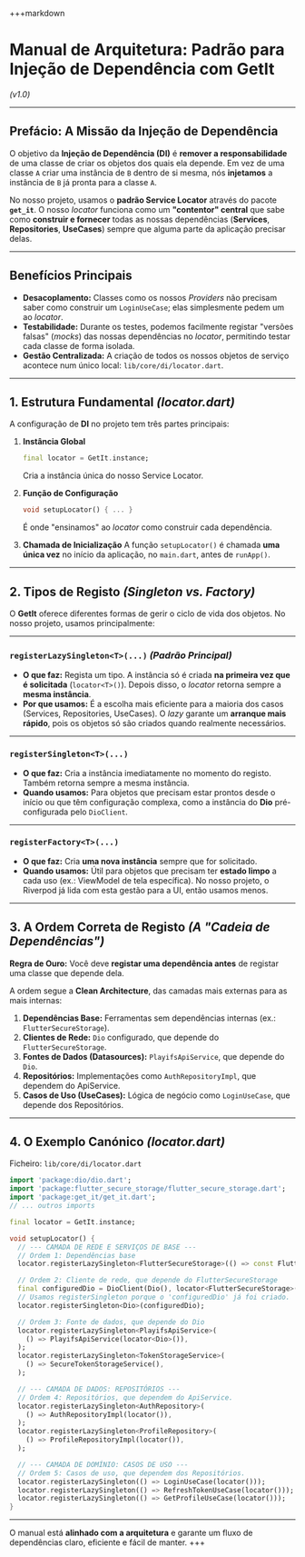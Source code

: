 +++markdown

# Manual de Arquitetura: Padrão para Injeção de Dependência com GetIt

*(v1.0)*

---

## Prefácio: A Missão da Injeção de Dependência

O objetivo da **Injeção de Dependência (DI)** é **remover a responsabilidade** de uma classe de criar os objetos dos quais ela depende.
Em vez de uma classe `A` criar uma instância de `B` dentro de si mesma, nós **injetamos** a instância de `B` já pronta para a classe `A`.

No nosso projeto, usamos o **padrão Service Locator** através do pacote **`get_it`**.
O nosso *locator* funciona como um **"contentor" central** que sabe como **construir e fornecer** todas as nossas dependências (**Services**, **Repositories**, **UseCases**) sempre que alguma parte da aplicação precisar delas.

---

## Benefícios Principais

* **Desacoplamento:** Classes como os nossos *Providers* não precisam saber como construir um `LoginUseCase`; elas simplesmente pedem um ao *locator*.
* **Testabilidade:** Durante os testes, podemos facilmente registar "versões falsas" (*mocks*) das nossas dependências no *locator*, permitindo testar cada classe de forma isolada.
* **Gestão Centralizada:** A criação de todos os nossos objetos de serviço acontece num único local:
  `lib/core/di/locator.dart`.

---

## 1. Estrutura Fundamental *(locator.dart)*

A configuração de **DI** no projeto tem três partes principais:

1. **Instância Global**

   ```dart
   final locator = GetIt.instance;
   ```

   Cria a instância única do nosso Service Locator.

2. **Função de Configuração**

   ```dart
   void setupLocator() { ... }
   ```

   É onde "ensinamos" ao *locator* como construir cada dependência.

3. **Chamada de Inicialização**
   A função `setupLocator()` é chamada **uma única vez** no início da aplicação, no `main.dart`, antes de `runApp()`.

---

## 2. Tipos de Registo *(Singleton vs. Factory)*

O **GetIt** oferece diferentes formas de gerir o ciclo de vida dos objetos.
No nosso projeto, usamos principalmente:

---

### `registerLazySingleton<T>(...)` *(Padrão Principal)*

* **O que faz:** Regista um tipo. A instância só é criada **na primeira vez que é solicitada** (`locator<T>()`). Depois disso, o *locator* retorna sempre a **mesma instância**.
* **Por que usamos:** É a escolha mais eficiente para a maioria dos casos (Services, Repositories, UseCases).
  O *lazy* garante um **arranque mais rápido**, pois os objetos só são criados quando realmente necessários.

---

### `registerSingleton<T>(...)`

* **O que faz:** Cria a instância imediatamente no momento do registo. Também retorna sempre a mesma instância.
* **Quando usamos:** Para objetos que precisam estar prontos desde o início ou que têm configuração complexa, como a instância do **Dio** pré-configurada pelo `DioClient`.

---

### `registerFactory<T>(...)`

* **O que faz:** Cria **uma nova instância** sempre que for solicitado.
* **Quando usamos:** Útil para objetos que precisam ter **estado limpo** a cada uso (ex.: ViewModel de tela específica).
  No nosso projeto, o Riverpod já lida com esta gestão para a UI, então usamos menos.

---

## 3. A Ordem Correta de Registo *(A "Cadeia de Dependências")*

**Regra de Ouro:**
Você deve **registar uma dependência antes** de registar uma classe que depende dela.

A ordem segue a **Clean Architecture**, das camadas mais externas para as mais internas:

1. **Dependências Base:** Ferramentas sem dependências internas (ex.: `FlutterSecureStorage`).
2. **Clientes de Rede:** `Dio` configurado, que depende do `FlutterSecureStorage`.
3. **Fontes de Dados (Datasources):** `PlayifsApiService`, que depende do `Dio`.
4. **Repositórios:** Implementações como `AuthRepositoryImpl`, que dependem do ApiService.
5. **Casos de Uso (UseCases):** Lógica de negócio como `LoginUseCase`, que depende dos Repositórios.

---

## 4. O Exemplo Canónico *(locator.dart)*

Ficheiro: `lib/core/di/locator.dart`

```dart
import 'package:dio/dio.dart';
import 'package:flutter_secure_storage/flutter_secure_storage.dart';
import 'package:get_it/get_it.dart';
// ... outros imports

final locator = GetIt.instance;

void setupLocator() {
  // --- CAMADA DE REDE E SERVIÇOS DE BASE ---
  // Ordem 1: Dependências base
  locator.registerLazySingleton<FlutterSecureStorage>(() => const FlutterSecureStorage());

  // Ordem 2: Cliente de rede, que depende do FlutterSecureStorage
  final configuredDio = DioClient(Dio(), locator<FlutterSecureStorage>()).dio;
  // Usamos registerSingleton porque o 'configuredDio' já foi criado.
  locator.registerSingleton<Dio>(configuredDio);

  // Ordem 3: Fonte de dados, que depende do Dio
  locator.registerLazySingleton<PlayifsApiService>(
    () => PlayifsApiService(locator<Dio>()),
  );
  locator.registerLazySingleton<TokenStorageService>(
    () => SecureTokenStorageService(),
  );

  // --- CAMADA DE DADOS: REPOSITÓRIOS ---
  // Ordem 4: Repositórios, que dependem do ApiService.
  locator.registerLazySingleton<AuthRepository>(
    () => AuthRepositoryImpl(locator()),
  );
  locator.registerLazySingleton<ProfileRepository>(
    () => ProfileRepositoryImpl(locator()),
  );

  // --- CAMADA DE DOMÍNIO: CASOS DE USO ---
  // Ordem 5: Casos de uso, que dependem dos Repositórios.
  locator.registerLazySingleton(() => LoginUseCase(locator()));
  locator.registerLazySingleton(() => RefreshTokenUseCase(locator()));
  locator.registerLazySingleton(() => GetProfileUseCase(locator()));
}
```

---

O manual está **alinhado com a arquitetura** e garante um fluxo de dependências claro, eficiente e fácil de manter.
+++
